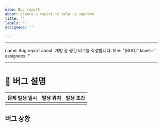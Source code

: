 ```yaml
---
name: Bug report
about: Create a report to help us improve
title: ''
labels: ''
assignees: ''

---
```


---
name: Bug report
about: 개발 중 생긴 버그를 작성합니다.
title: "[BUG]"
labels: ''
assignees: ''

---

# 🐞 버그 설명
| 문제 발생 일시 |  발생 위치  | 발생 조건 |
| --- | --- | --- | 
|  |  |  | 

## 버그 상황
<!-- 문제 상황에 대해서 설명해주세요. -->
